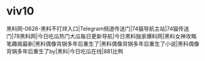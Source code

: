# viv10
黑料网-0626-黑料不打烊入口|Telegram频道传送门|74猫导航主站|74猫传送门|78黑料网|今日吃瓜热门大瓜每日更新导航|今日黑料独家爆料网|黑料女神攻略笔趣阁最新|黑料偶像背锅多年后重生了|黑料偶像背锅多年后重生了小说|黑料偶像背锅多年后重生了by|黑料|今日吃瓜在线|881比鸭
